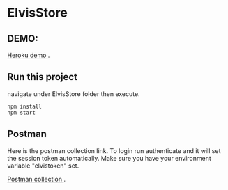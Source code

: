 ﻿# ElvisStore

## DEMO:
[Heroku demo ](https://elvis-tek-mix.herokuapp.com/).

## Run this project


navigate under ElvisStore folder then execute.
```
npm install
npm start
```

## Postman 
Here is the postman collection link. 
To login run authenticate and it will set the session token automatically.
Make sure you have your environment variable "elvistoken" set.

[Postman collection ](https://www.getpostman.com/collections/f53a056a65470a05db12).



